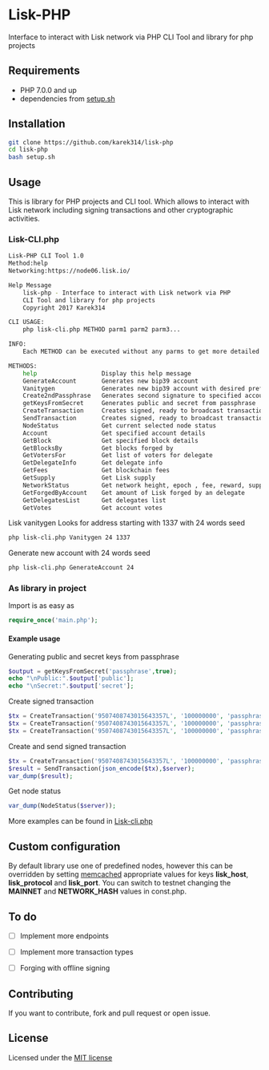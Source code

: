 # Lisk-PHP
Interface to interact with Lisk network via PHP
CLI Tool and library for php projects

## Requirements
* PHP 7.0.0 and up
* dependencies from [setup.sh](https://github.com/karek314/lisk-php/blob/master/setup.sh)

## Installation
```sh
git clone https://github.com/karek314/lisk-php
cd lisk-php
bash setup.sh
```

## Usage
This is library for PHP projects and CLI tool. Which allows to interact with Lisk network including signing transactions and other cryptographic activities.

### Lisk-CLI.php
```sh
Lisk-PHP CLI Tool 1.0
Method:help
Networking:https://node06.lisk.io/

Help Message
	lisk-php - Interface to interact with Lisk network via PHP
	CLI Tool and library for php projects
	Copyright 2017 Karek314

CLI USAGE:
	php lisk-cli.php METHOD parm1 parm2 parm3...

INFO:
	Each METHOD can be executed without any parms to get more detailed help information which parms are needed.

METHODS:
	help                  Display this help message
	GenerateAccount       Generates new bip39 account
	Vanitygen             Generates new bip39 account with desired prefix
	Create2ndPassphrase   Generates second signature to specified account
	getKeysFromSecret     Generates public and secret from passphrase
	CreateTransaction     Creates signed, ready to broadcast transaction
	SendTransaction       Creates signed, ready to broadcast transaction and then broadcast it
	NodeStatus            Get current selected node status
	Account               Get specified account details
	GetBlock              Get specified block details
	GetBlocksBy           Get blocks forged by
	GetVotersFor          Get list of voters for delegate
	GetDelegateInfo       Get delegate info
	GetFees               Get blockchain fees
	GetSupply             Get Lisk supply
	NetworkStatus         Get network height, epoch , fee, reward, supply
	GetForgedByAccount    Get amount of Lisk forged by an delegate
	GetDelegatesList      Get delegates list
	GetVotes              Get account votes
  ```
  
  Lisk vanitygen
  Looks for address starting with 1337 with 24 words seed
  ```sh
  php lisk-cli.php Vanitygen 24 1337
  ```

  Generate new account with 24 words seed
  ```sh
  php lisk-cli.php GenerateAccount 24
  ```
  
  ### As library in project
  Import is as easy as
```php
require_once('main.php');
```
  #### Example usage
  Generating public and secret keys from passphrase
  ```php
  $output = getKeysFromSecret('passphrase',true);
  echo "\nPublic:".$output['public'];
  echo "\nSecret:".$output['secret'];
  ```
  Create signed transaction
  ```php
  $tx = CreateTransaction('9507408743015643357L', '100000000', 'passphrase', false, false, -10);
  $tx = CreateTransaction('9507408743015643357L', '100000000', 'passphrase1', 'passphrase2', false, -10);
  $tx = CreateTransaction('9507408743015643357L', '100000000', 'passphrase1', 'passphrase2', 'custom data', -10);
  ```
  Create and send signed transaction
  ```php
  $tx = CreateTransaction('9507408743015643357L', '100000000', 'passphrase', false, false, -10);
  $result = SendTransaction(json_encode($tx),$server);
  var_dump($result);
  ```
  Get node status
  ```php
  var_dump(NodeStatus($server));
  ```
  More examples can be found in [Lisk-cli.php](https://github.com/karek314/lisk-php/blob/master/lisk-cli.php)
  
  ## Custom configuration
  By default library use one of predefined nodes, however this can be overridden by setting [memcached](https://memcached.org) appropriate values for keys <b>lisk_host</b>, <b>lisk_protocol</b> and <b>lisk_port</b>.
  You can switch to testnet changing the <b>MAINNET</b> and <b>NETWORK_HASH</b> values in const.php.

 ## To do
- [ ] Implement more endpoints
- [ ] Implement more transaction types
- [ ] Forging with offline signing
  
 
 ## Contributing
If you want to contribute, fork and pull request or open issue.
  		  

## License
Licensed under the [MIT license](https://github.com/karek314/lisk-php/blob/master/LICENSE)
